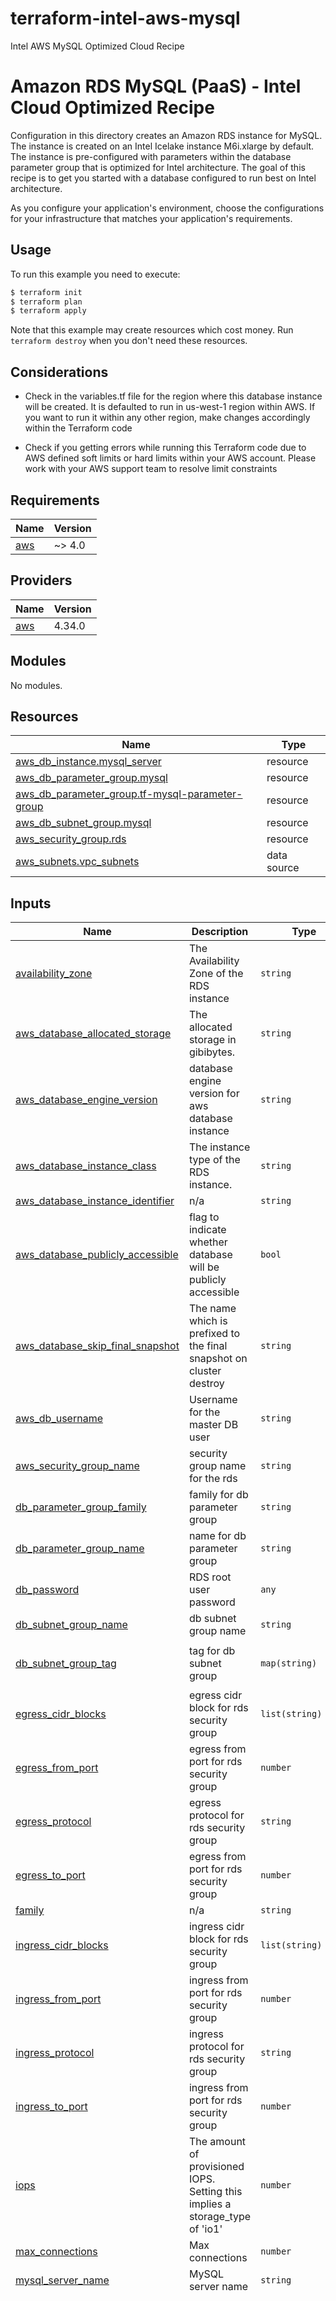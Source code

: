 # terraform-intel-aws-mysql
Intel AWS MySQL Optimized Cloud Recipe

# Amazon RDS MySQL (PaaS) - Intel Cloud Optimized Recipe

Configuration in this directory creates an Amazon RDS instance for MySQL. The instance is created on an Intel Icelake instance M6i.xlarge by default. The instance is pre-configured with parameters within the database parameter group that is optimized for Intel architecture. The goal of this recipe is to get you started with a database configured to run best on Intel architecture.

As you configure your application's environment, choose the configurations for your infrastructure that matches your application's requirements.

## Usage

To run this example you need to execute:

```bash
$ terraform init
$ terraform plan
$ terraform apply
```

Note that this example may create resources which cost money. Run `terraform destroy` when you don't need these resources.

## Considerations
- Check in the variables.tf file for the region where this database instance will be created. It is defaulted to run in us-west-1 region within AWS. If you want to run it within any other region, make changes accordingly within the Terraform code

- Check if you getting errors while running this Terraform code due to AWS defined soft limits or hard limits within your AWS account. Please work with your AWS support team to resolve limit constraints
<!-- BEGIN_TF_DOCS -->
## Requirements

| Name | Version |
|------|---------|
| <a name="requirement_aws"></a> [aws](#requirement\_aws) | ~> 4.0 |

## Providers

| Name | Version |
|------|---------|
| <a name="provider_aws"></a> [aws](#provider\_aws) | 4.34.0 |

## Modules

No modules.

## Resources

| Name | Type |
|------|------|
| [aws_db_instance.mysql_server](https://registry.terraform.io/providers/hashicorp/aws/latest/docs/resources/db_instance) | resource |
| [aws_db_parameter_group.mysql](https://registry.terraform.io/providers/hashicorp/aws/latest/docs/resources/db_parameter_group) | resource |
| [aws_db_parameter_group.tf-mysql-parameter-group](https://registry.terraform.io/providers/hashicorp/aws/latest/docs/resources/db_parameter_group) | resource |
| [aws_db_subnet_group.mysql](https://registry.terraform.io/providers/hashicorp/aws/latest/docs/resources/db_subnet_group) | resource |
| [aws_security_group.rds](https://registry.terraform.io/providers/hashicorp/aws/latest/docs/resources/security_group) | resource |
| [aws_subnets.vpc_subnets](https://registry.terraform.io/providers/hashicorp/aws/latest/docs/data-sources/subnets) | data source |

## Inputs

| Name | Description | Type | Default | Required |
|------|-------------|------|---------|:--------:|
| <a name="input_availability_zone"></a> [availability\_zone](#input\_availability\_zone) | The Availability Zone of the RDS instance | `string` | `null` | no |
| <a name="input_aws_database_allocated_storage"></a> [aws\_database\_allocated\_storage](#input\_aws\_database\_allocated\_storage) | The allocated storage in gibibytes. | `string` | `400` | no |
| <a name="input_aws_database_engine_version"></a> [aws\_database\_engine\_version](#input\_aws\_database\_engine\_version) | database engine version for aws database instance | `string` | `"8.0"` | no |
| <a name="input_aws_database_instance_class"></a> [aws\_database\_instance\_class](#input\_aws\_database\_instance\_class) | The instance type of the RDS instance. | `string` | `"db.m6i.8xlarge"` | no |
| <a name="input_aws_database_instance_identifier"></a> [aws\_database\_instance\_identifier](#input\_aws\_database\_instance\_identifier) | n/a | `string` | `"mysql"` | no |
| <a name="input_aws_database_publicly_accessible"></a> [aws\_database\_publicly\_accessible](#input\_aws\_database\_publicly\_accessible) | flag to indicate whether database will be publicly accessible | `bool` | `false` | no |
| <a name="input_aws_database_skip_final_snapshot"></a> [aws\_database\_skip\_final\_snapshot](#input\_aws\_database\_skip\_final\_snapshot) | The name which is prefixed to the final snapshot on cluster destroy | `string` | `"final"` | no |
| <a name="input_aws_db_username"></a> [aws\_db\_username](#input\_aws\_db\_username) | Username for the master DB user | `string` | `"mysqladmin"` | no |
| <a name="input_aws_security_group_name"></a> [aws\_security\_group\_name](#input\_aws\_security\_group\_name) | security group name for the rds | `string` | `"mysql_rds"` | no |
| <a name="input_db_parameter_group_family"></a> [db\_parameter\_group\_family](#input\_db\_parameter\_group\_family) | family for db parameter group | `string` | `"mysql13"` | no |
| <a name="input_db_parameter_group_name"></a> [db\_parameter\_group\_name](#input\_db\_parameter\_group\_name) | name for db parameter group | `string` | `"mysql"` | no |
| <a name="input_db_password"></a> [db\_password](#input\_db\_password) | RDS root user password | `any` | n/a | yes |
| <a name="input_db_subnet_group_name"></a> [db\_subnet\_group\_name](#input\_db\_subnet\_group\_name) | db subnet group name | `string` | `"mysql"` | no |
| <a name="input_db_subnet_group_tag"></a> [db\_subnet\_group\_tag](#input\_db\_subnet\_group\_tag) | tag for db subnet group | `map(string)` | <pre>{<br>  "Name": "mysql"<br>}</pre> | no |
| <a name="input_egress_cidr_blocks"></a> [egress\_cidr\_blocks](#input\_egress\_cidr\_blocks) | egress cidr block for rds security group | `list(string)` | <pre>[<br>  "0.0.0.0/0"<br>]</pre> | no |
| <a name="input_egress_from_port"></a> [egress\_from\_port](#input\_egress\_from\_port) | egress from port for rds security group | `number` | `5432` | no |
| <a name="input_egress_protocol"></a> [egress\_protocol](#input\_egress\_protocol) | egress protocol for rds security group | `string` | `"tcp"` | no |
| <a name="input_egress_to_port"></a> [egress\_to\_port](#input\_egress\_to\_port) | egress from port for rds security group | `number` | `5432` | no |
| <a name="input_family"></a> [family](#input\_family) | n/a | `string` | `"mysql8.0"` | no |
| <a name="input_ingress_cidr_blocks"></a> [ingress\_cidr\_blocks](#input\_ingress\_cidr\_blocks) | ingress cidr block for rds security group | `list(string)` | <pre>[<br>  "192.55.54.51/32"<br>]</pre> | no |
| <a name="input_ingress_from_port"></a> [ingress\_from\_port](#input\_ingress\_from\_port) | ingress from port for rds security group | `number` | `5432` | no |
| <a name="input_ingress_protocol"></a> [ingress\_protocol](#input\_ingress\_protocol) | ingress protocol for rds security group | `string` | `"tcp"` | no |
| <a name="input_ingress_to_port"></a> [ingress\_to\_port](#input\_ingress\_to\_port) | ingress from port for rds security group | `number` | `5432` | no |
| <a name="input_iops"></a> [iops](#input\_iops) | The amount of provisioned IOPS. Setting this implies a storage\_type of 'io1' | `number` | `3000` | no |
| <a name="input_max_connections"></a> [max\_connections](#input\_max\_connections) | Max connections | `number` | `4000` | no |
| <a name="input_mysql_server_name"></a> [mysql\_server\_name](#input\_mysql\_server\_name) | MySQL server name | `string` | n/a | yes |
| <a name="input_parameters"></a> [parameters](#input\_parameters) | A list of DB parameter maps to apply | `list(map(string))` | <pre>[<br>  {<br>    "name": "table_open_cache",<br>    "value": 8000<br>  },<br>  {<br>    "apply_method": "pending-reboot",<br>    "name": "table_open_cache_instances",<br>    "value": 16<br>  },<br>  {<br>    "name": "max_connections",<br>    "value": 4000<br>  },<br>  {<br>    "apply_method": "pending-reboot",<br>    "name": "back_log",<br>    "value": 1500<br>  },<br>  {<br>    "name": "default_password_lifetime",<br>    "value": 0<br>  },<br>  {<br>    "apply_method": "pending-reboot",<br>    "name": "performance_schema",<br>    "value": "OFF"<br>  },<br>  {<br>    "name": "max_prepared_stmt_count",<br>    "value": 128000<br>  },<br>  {<br>    "name": "character_set_server",<br>    "value": "latin1"<br>  },<br>  {<br>    "name": "collation_server",<br>    "value": "latin1_swedish_ci"<br>  },<br>  {<br>    "name": "transaction_isolation",<br>    "value": "REPEATABLE-READ"<br>  },<br>  {<br>    "apply_method": "pending-reboot",<br>    "name": "innodb_log_file_size",<br>    "value": 1073741824<br>  },<br>  {<br>    "apply_method": "pending-reboot",<br>    "name": "innodb_open_files",<br>    "value": 4000<br>  },<br>  {<br>    "apply_method": "pending-reboot",<br>    "name": "innodb_buffer_pool_instances",<br>    "value": 16<br>  },<br>  {<br>    "apply_method": "pending-reboot",<br>    "name": "innodb_log_buffer_size",<br>    "value": 67108864<br>  },<br>  {<br>    "name": "innodb_thread_concurrency",<br>    "value": 0<br>  },<br>  {<br>    "name": "innodb_flush_log_at_trx_commit",<br>    "value": 0<br>  },<br>  {<br>    "name": "innodb_max_dirty_pages_pct",<br>    "value": 90<br>  },<br>  {<br>    "name": "innodb_max_dirty_pages_pct_lwm",<br>    "value": 10<br>  },<br>  {<br>    "name": "join_buffer_size",<br>    "value": 32768<br>  },<br>  {<br>    "name": "sort_buffer_size",<br>    "value": 32768<br>  },<br>  {<br>    "apply_method": "pending-reboot",<br>    "name": "innodb_use_native_aio",<br>    "value": 1<br>  },<br>  {<br>    "name": "innodb_stats_persistent",<br>    "value": 1<br>  },<br>  {<br>    "name": "innodb_spin_wait_delay",<br>    "value": 6<br>  },<br>  {<br>    "name": "innodb_max_purge_lag_delay",<br>    "value": 300000<br>  },<br>  {<br>    "name": "innodb_max_purge_lag",<br>    "value": 0<br>  },<br>  {<br>    "name": "innodb_checksum_algorithm",<br>    "value": "none"<br>  },<br>  {<br>    "name": "innodb_io_capacity",<br>    "value": 4000<br>  },<br>  {<br>    "name": "innodb_io_capacity_max",<br>    "value": 20000<br>  },<br>  {<br>    "name": "innodb_lru_scan_depth",<br>    "value": 9000<br>  },<br>  {<br>    "name": "innodb_change_buffering",<br>    "value": "none"<br>  },<br>  {<br>    "apply_method": "pending-reboot",<br>    "name": "innodb_page_cleaners",<br>    "value": 4<br>  },<br>  {<br>    "name": "innodb_undo_log_truncate",<br>    "value": "off"<br>  },<br>  {<br>    "name": "innodb_adaptive_flushing",<br>    "value": 1<br>  },<br>  {<br>    "name": "innodb_flush_neighbors",<br>    "value": 0<br>  },<br>  {<br>    "apply_method": "pending-reboot",<br>    "name": "innodb_read_io_threads",<br>    "value": 16<br>  },<br>  {<br>    "apply_method": "pending-reboot",<br>    "name": "innodb_write_io_threads",<br>    "value": 16<br>  },<br>  {<br>    "apply_method": "pending-reboot",<br>    "name": "innodb_purge_threads",<br>    "value": 4<br>  },<br>  {<br>    "name": "innodb_adaptive_hash_index",<br>    "value": 0<br>  }<br>]</pre> | no |
| <a name="input_rds_security_group_tag"></a> [rds\_security\_group\_tag](#input\_rds\_security\_group\_tag) | tag for rds security group | `map(string)` | <pre>{<br>  "Name": "mysql_rds"<br>}</pre> | no |
| <a name="input_region"></a> [region](#input\_region) | AWS Region | `string` | `"us-west-1"` | no |
| <a name="input_vpc_id"></a> [vpc\_id](#input\_vpc\_id) | id of the vpc | `string` | `"vpc-043b378a6196bbd10"` | no |

## Outputs

| Name | Description |
|------|-------------|
| <a name="output_address"></a> [address](#output\_address) | n/a |
| <a name="output_id"></a> [id](#output\_id) | n/a |
| <a name="output_username"></a> [username](#output\_username) | n/a |
<!-- END_TF_DOCS -->